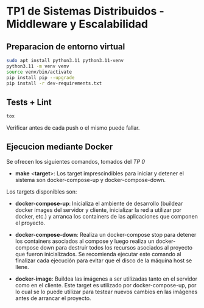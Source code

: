 # TP1 de Sistemas Distribuidos - Middleware y Escalabilidad

## Preparacion de entorno virtual

```bash
sudo apt install python3.11 python3.11-venv
python3.11 -m venv venv
source venv/bin/activate
pip install pip --upgrade
pip install -r dev-requirements.txt
```

## Tests + Lint

```bash
tox
```
Verificar antes de cada push o el mismo puede fallar.

## Ejecucion mediante Docker

Se ofrecen los siguientes comandos, tomados del _TP 0_

- **make** <**target**>: Los target imprescindibles para iniciar y detener el sistema son docker-compose-up y docker-compose-down.

Los targets disponibles son:

- **docker-compose-up**: Inicializa el ambiente de desarrollo (buildear docker images del servidor y cliente, inicializar la red a utilizar por docker, etc.) y arranca los containers de las aplicaciones que componen el proyecto. 

- **docker-compose-down**: Realiza un docker-compose stop para detener los containers asociados al compose y luego realiza un docker-compose down para destruir todos los recursos asociados al proyecto que fueron inicializados. Se recomienda ejecutar este comando al finalizar cada ejecución para evitar que el disco de la máquina host se llene.

- **docker-image**: Buildea las imágenes a ser utilizadas tanto en el servidor como en el cliente. Este target es utilizado por docker-compose-up, por lo cual se lo puede utilizar para testear nuevos cambios en las imágenes antes de arrancar el proyecto.